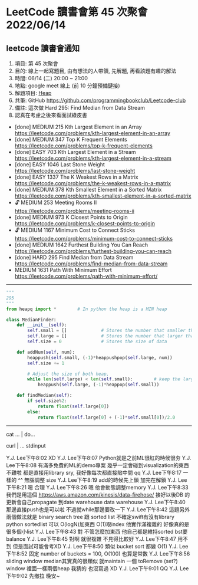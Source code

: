 # LeetCode 讀書會第 45 次聚會 2022/06/14

## leetcode 讀書會通知

1. 項目: 第 45 次聚會
2. 目的: 線上一起寫題目, 由有想法的人帶領, 先解題, 再看該題有趣的解法
3. 時間: 06/14 (二) 20:00 ~ 21:00
4. 地點: google meet 線上 (前 10 分鐘預備鏈接)
5. 解題項目:  [Heap](https://leetcode.com/explore/featured/card/heap/643/heap/)
6. 共筆: GitHub https://github.com/programmingbookclub/Leetcode-club
7. 備註: 這次做 Hard	295: Find Median from Data Stream
8. 認真在考慮之後來看面試綠皮書



* 	[done] MEDIUM	215	Kth Largest Element in an Array	https://leetcode.com/problems/kth-largest-element-in-an-array
* 	[done] MEDIUM	347	Top K Frequent Elements	https://leetcode.com/problems/top-k-frequent-elements
* 	[done] EASY	703	Kth Largest Element in a Stream	https://leetcode.com/problems/kth-largest-element-in-a-stream
* 	[done] EASY	1046	Last Stone Weight	https://leetcode.com/problems/last-stone-weight
* 	[done] EASY	1337	The K Weakest Rows in a Matrix	https://leetcode.com/problems/the-k-weakest-rows-in-a-matrix
* 	[done] MEDIUM	378	Kth Smallest Element in a Sorted Matrix	https://leetcode.com/problems/kth-smallest-element-in-a-sorted-matrix
* 	🔓	MEDIUM	253	Meeting Rooms II	https://leetcode.com/problems/meeting-rooms-ii
* 	[done] MEDIUM	973	K Closest Points to Origin	https://leetcode.com/problems/k-closest-points-to-origin
* 	🔓	MEDIUM	1167	Minimum Cost to Connect Sticks	https://leetcode.com/problems/minimum-cost-to-connect-sticks
* 	[done] MEDIUM	1642	Furthest Building You Can Reach	https://leetcode.com/problems/furthest-building-you-can-reach
* 	[done] HARD	295	Find Median from Data Stream	https://leetcode.com/problems/find-median-from-data-stream
*   MEDIUM 1631 Path With Minimum Effort https://leetcode.com/problems/path-with-minimum-effort/

---

```python
"""
295
"""
from heapq import *        # In python the heap is a MIN heap

class MedianFinder:
    def __init__(self):
        self.small = []             # Stores the number that smaller than median, a max heap (* -1)
        self.large = []             # Stores the number that larger than median, a min heap
        self.size = 0               # Stores the size of data

    def addNum(self, num):
        heappush(self.small, (-1)*heappushpop(self.large, num))
        self.size += 1

        # Adjust the size of both heap,
        while len(self.large) < len(self.small):        # keep the large always slightly bigger
            heappush(self.large, (-1)*heappop(self.small))

    def findMedian(self):
        if self.size%2:
            return float(self.large[0])
        else:
            return float(self.large[0] + (-1)*self.small[0])/2.0
```
--- 

cat ... | do...

curl | ...
stdinput


Y.J. Lee下午8:02
XD
Y.J. Lee下午8:07
Python就是之前ML很紅的時候很夯
Y.J. Lee下午8:08
有滿多免費的ML的demo專案
幾乎一定會碰到visualization的東西
不難啦 都是直接用library
sry, 我好像每次都直接貼中間 qq
Y.J. Lee下午8:17
一樣的  ^^
無腦調整 size
Y.J. Lee下午8:19
add的時候先上鎖 加完在解鎖
Y.J. Lee下午8:21
嗯 合理
Y.J. Lee下午8:26
嗯 他會動態調整memory
Y.J. Lee下午8:33
我們是用這個
https://aws.amazon.com/kinesis/data-firehose/
接好以後DB 的更新會自己propagate 到date warehouse
data warehouse
Y.J. Lee下午8:40
那邊直接push也是可以啦 不過就while那邊要改一下
Y.J. Lee下午8:42
這題另外兩個做法就是 binary search tree 跟 sorted list 不確定swift有沒有library
python sortedlist 可以 O(logN)加東西 O(1)取index
他實作滿複雜的
好像真的是很多個小list
Y.J. Lee下午8:43
對 不管怎麼加東西 他自己都是維持sorted
bst要balance
Y.J. Lee下午8:45
對啊 就很複雜 不見得比較好
Y.J. Lee下午8:47
用不到 但是面試可能會考XD
Y.J. Lee下午8:50
類似 bucket sort
都變 O(1)
Y.J. Lee下午8:52
固定 number of buckets = 100, O(100) 也算是常數
Y.J. Lee下午8:56
sliding window median其實真的很類似
就maintain 一個 toRemove (set?)
window 裡面一樣兩個heap
我猜的 也沒寫過 XD
Y.J. Lee下午9:01
QQ
Y.J. Lee下午9:02
先撤拉 晚安~
